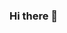 ### Hi there 👋

<!--
**christopherjordan44/christopherjordan44** is a ✨ _special_ ✨ repository because its `README.md` (this file) appears on your GitHub profile.

Here are some ideas to get you started:
My name is Christopher Jordan. I am currently a senior in aerospace engineering.
- 🔭 I’m currently working on ...
- 🌱 I’m currently learning ...
- 👯 I’m looking to collaborate on ...
- 🤔 I’m looking for help with ...
- 💬 Ask me about ...
- 📫 How to reach me: ...
- 😄 Pronouns: ...
- ⚡ Fun fact: ...
-->
